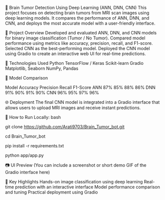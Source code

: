 🧠 Brain Tumor Detection Using Deep Learning (ANN, DNN, CNN)
This project focuses on detecting brain tumors from MRI scan images using deep learning models. It compares the performance of ANN, DNN, and CNN, and deploys the most accurate model with a user-friendly interface.

🚀 Project Overview
Developed and evaluated ANN, DNN, and CNN models for binary image classification (Tumor / No Tumor).
Compared model performance using metrics like accuracy, precision, recall, and F1-score.
Selected CNN as the best-performing model.
Deployed the CNN model using Gradio to create an interactive web UI for real-time predictions.

🧪 Technologies Used
Python
TensorFlow / Keras
Scikit-learn
Gradio
Matplotlib, Seaborn
NumPy, Pandas

🧠 Model Comparison

Model	Accuracy	Precision	Recall	F1-Score
ANN   	87%	      85%	     88%	   86%
DNN	    91%	      90%	     91%	   90%
CNN	    96%	      95%	     97%	   96%

🌐 Deployment
The final CNN model is integrated into a Gradio interface that allows users to upload MRI images and receive instant predictions.

🔧 How to Run Locally:
bash

git clone https://github.com/Arati9703/Brain_Tumor_bot.git

cd Brain_Tumor_bot

pip install -r requirements.txt

python app/app.py

📷 UI Preview
(You can include a screenshot or short demo GIF of the Gradio interface here)

📌 Key Highlights
Hands-on image classification using deep learning
Real-time prediction with an interactive interface
Model performance comparison and tuning
Practical deployment using Gradio
